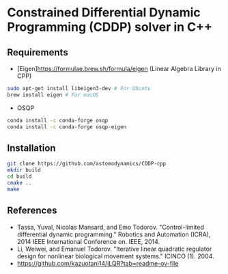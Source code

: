 # Constrained Differential Dynamic Programming (CDDP) solver in C++



## Requirements
* [Eigen]<https://formulae.brew.sh/formula/eigen> (Linear Algebra Library in CPP)
    
```bash
sudo apt-get install libeigen3-dev # For Ubuntu
brew install eigen # For macOS

```

* OSQP 
```bash
conda install -c conda-forge osqp
conda install -c conda-forge osqp-eigen
```


## Installation
```bash
git clone https://github.com/astomodynamics/CDDP-cpp 
mkdir build
cd build
cmake ..
make
```

## References

* Tassa, Yuval, Nicolas Mansard, and Emo Todorov. "Control-limited differential dynamic programming." Robotics and Automation (ICRA), 2014 IEEE International Conference on. IEEE, 2014.
* Li, Weiwei, and Emanuel Todorov. "Iterative linear quadratic regulator design for nonlinear biological movement systems." ICINCO (1). 2004.
* https://github.com/kazuotani14/iLQR?tab=readme-ov-file
